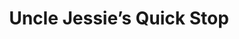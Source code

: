 ---
title: "Uncle Jessie’s Quick Stop"
url: /drewryville/uncle-jessies-quick-stop/
shop: convenience
---